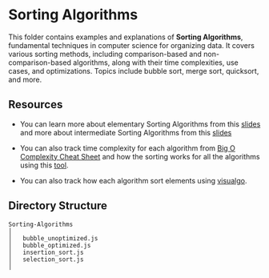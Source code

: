 # Sorting Algorithms

This folder contains examples and explanations of **Sorting Algorithms**, fundamental techniques in computer science for organizing data. It covers various sorting methods, including comparison-based and non-comparison-based algorithms, along with their time complexities, use cases, and optimizations. Topics include bubble sort, merge sort, quicksort, and more.

## Resources

- You can learn more about elementary Sorting Algorithms from this [slides](https://cs.slides.com/colt_steele/elementary-sorting-algorithms/fullscreen) and more about intermediate Sorting Algorithms from this [slides](https://cs.slides.com/colt_steele/intermediate-sorting-algorithms/fullscreen)

- You can also track time complexity for each algorithm from [Big O Complexity Cheat Sheet](https://www.bigocheatsheet.com/) and how the sorting works for all the algorithms using this [tool](https://www.toptal.com/developers/sorting-algorithms).

- You can also track how each algorithm sort elements using [visualgo](https://visualgo.net/en/sorting).

## Directory Structure

```
Sorting-Algorithms
│
│   bubble_unoptimized.js
│   bubble_optimized.js
│   insertion_sort.js
│   selection_sort.js
│
```
